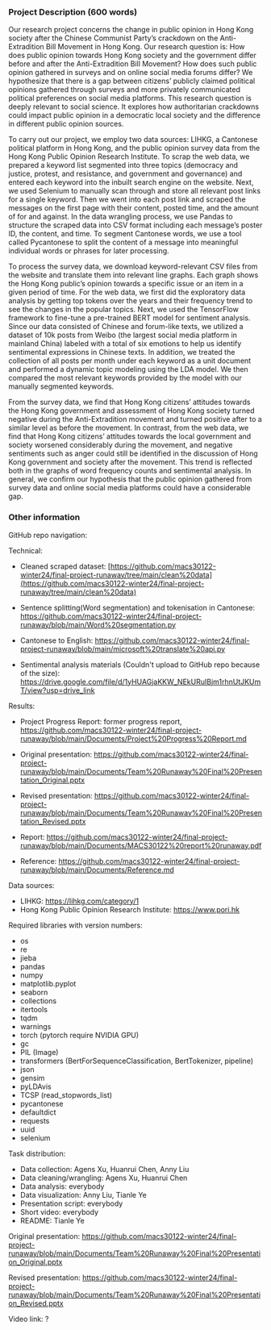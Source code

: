 ### Project Description (600 words)
Our research project concerns the change in public opinion in Hong Kong society after the Chinese Communist Party’s crackdown on the Anti-Extradition Bill Movement in Hong Kong. Our research question is: How does public opinion towards Hong Kong society and the government differ before and after the Anti-Extradition Bill Movement? How does such public opinion gathered in surveys and on online social media forums differ? We hypothesize that there is a gap between citizens’ publicly claimed political opinions gathered through surveys and more privately communicated political preferences on social media platforms. This research question is deeply relevant to social science. It explores how authoritarian crackdowns could impact public opinion in a democratic local society and the difference in different public opinion sources. 

To carry out our project, we employ two data sources: LIHKG, a Cantonese political platform in Hong Kong, and the public opinion survey data from the Hong Kong Public Opinion Research Institute. To scrap the web data, we prepared a keyword list segmented into three topics (democracy and justice, protest, and resistance, and government and governance) and entered each keyword into the inbuilt search engine on the website. Next, we used Selenium to manually scan through and store all relevant post links for a single keyword. Then we went into each post link and scraped the messages on the first page with their content, posted time, and the amount of for and against. In the data wrangling process, we use Pandas to structure the scraped data into CSV format including each message’s poster ID, the content, and time. To segment Cantonese words, we use a tool called Pycantonese to split the content of a message into meaningful individual words or phrases for later processing. 

To process the survey data, we download keyword-relevant CSV files from the website and translate them into relevant line graphs. Each graph shows the Hong Kong public’s opinion towards a specific issue or an item in a given period of time. For the web data, we first did the exploratory data analysis by getting top tokens over the years and their frequency trend to see the changes in the popular topics. Next, we used the TensorFlow framework to fine-tune a pre-trained BERT model for sentiment analysis. Since our data consisted of Chinese and forum-like texts, we utilized a dataset of 10k posts from Weibo (the largest social media platform in mainland China) labeled with a total of six emotions to help us identify sentimental expressions in Chinese texts. In addition, we treated the collection of all posts per month under each keyword as a unit document and performed a dynamic topic modeling using the LDA model. We then compared the most relevant keywords provided by the model with our manually segmented keywords.

From the survey data, we find that Hong Kong citizens’ attitudes towards the Hong Kong government and assessment of Hong Kong society turned negative during the Anti-Extradition movement and turned positive after to a similar level as before the movement. In contrast, from the web data, we find that Hong Kong citizens’ attitudes towards the local government and society worsened considerably during the movement, and negative sentiments such as anger could still be identified in the discussion of Hong Kong government and society after the movement. This trend is reflected both in the graphs of word frequency counts and sentimental analysis. In general, we confirm our hypothesis that the public opinion gathered from survey data and online social media platforms could have a considerable gap.

### Other information
GitHub repo navigation: 

Technical:

- Cleaned scraped dataset: [https://github.com/macs30122-winter24/final-project-runaway/tree/main/clean%20data](https://github.com/macs30122-winter24/final-project-runaway/tree/main/clean%20data)

- Sentence splitting(Word segmentation) and tokenisation in Cantonese: https://github.com/macs30122-winter24/final-project-runaway/blob/main/Word%20segmentation.py

- Cantonese to English: https://github.com/macs30122-winter24/final-project-runaway/blob/main/microsoft%20translate%20api.py

- Sentimental analysis materials (Couldn't upload to GitHub repo because of the size): https://drive.google.com/file/d/1yHUAGjaKKW_NEkURuIBjm1rhnUtJKUmT/view?usp=drive_link

Results:

- Project Progress Report: former progress report, https://github.com/macs30122-winter24/final-project-runaway/blob/main/Documents/Project%20Progress%20Report.md

- Original presentation: https://github.com/macs30122-winter24/final-project-runaway/blob/main/Documents/Team%20Runaway%20Final%20Presentation_Original.pptx

- Revised presentation: https://github.com/macs30122-winter24/final-project-runaway/blob/main/Documents/Team%20Runaway%20Final%20Presentation_Revised.pptx

- Report: https://github.com/macs30122-winter24/final-project-runaway/blob/main/Documents/MACS30122%20report%20runaway.pdf

- Reference: https://github.com/macs30122-winter24/final-project-runaway/blob/main/Documents/Reference.md

Data sources: <br/>
- LIHKG: https://lihkg.com/category/1 <br/>
- Hong Kong Public Opinion Research Institute: https://www.pori.hk<br/>

Required libraries with version numbers: <br/>
- os
- re
- jieba
- pandas
- numpy
- matplotlib.pyplot
- seaborn
- collections
- itertools
- tqdm
- warnings
- torch (pytorch require NVIDIA GPU)
- gc
- PIL (Image)
- transformers (BertForSequenceClassification, BertTokenizer, pipeline)
- json
- gensim
- pyLDAvis
- TCSP (read_stopwords_list)
- pycantonese
- defaultdict
- requests
- uuid
- selenium

Task distribution:
- Data collection: Agens Xu, Huanrui Chen, Anny Liu
- Data cleaning/wrangling: Agens Xu, Huanrui Chen
- Data analysis: everybody
- Data visualization: Anny Liu, Tianle Ye
- Presentation script: everybody
- Short video: everybody
- README: Tianle Ye

Original presentation:
https://github.com/macs30122-winter24/final-project-runaway/blob/main/Documents/Team%20Runaway%20Final%20Presentation_Original.pptx

Revised presentation:
https://github.com/macs30122-winter24/final-project-runaway/blob/main/Documents/Team%20Runaway%20Final%20Presentation_Revised.pptx

Video link: ?

